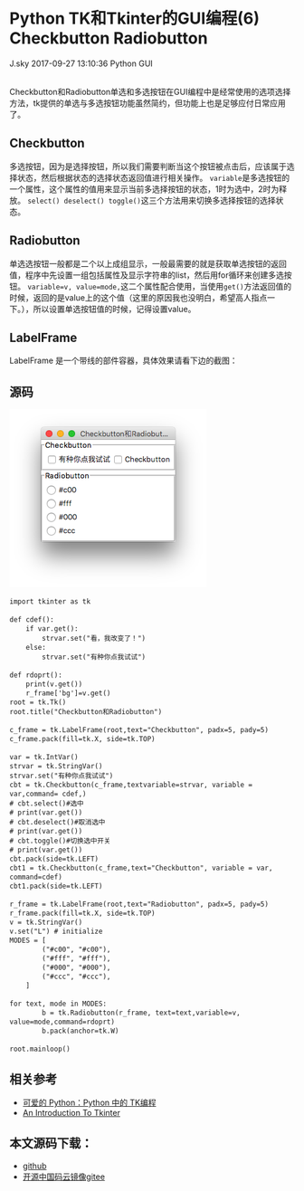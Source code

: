 <div class="blog-article">
<h1 class="title">Python TK和Tkinter的GUI编程(6) Checkbutton Radiobutton</h1>
<span class="author">J.sky</span>
<span class="time">2017-09-27 13:10:36</span>
<span class="tag">Python GUI</span>
</div>
</br>

Checkbutton和Radiobutton单选和多选按钮在GUI编程中是经常使用的选项选择方法，tk提供的单选与多选按钮功能虽然简约，但功能上也是足够应付日常应用了。

## Checkbutton

多选按钮，因为是选择按钮，所以我们需要判断当这个按钮被点击后，应该属于选择状态，然后根据状态的选择状态返回值进行相关操作。
`variable`是多选按钮的一个属性，这个属性的值用来显示当前多选择按钮的状态，1时为选中，2时为释放。
`select() deselect() toggle()`这三个方法用来切换多选择按钮的选择状态。

## Radiobutton
单选选按钮一般都是二个以上成组显示，一般最需要的就是获取单选按钮的返回值，程序中先设置一组包括属性及显示字符串的list，然后用for循环来创建多选按钮。
`variable=v, value=mode,`这二个属性配合使用，当使用`get()`方法返回值的时候，返回的是value上的这个值（这里的原因我也没明白，希望高人指点一下。），所以设置单选按钮值的时候，记得设置value。

## LabelFrame 

LabelFrame 是一个带线的部件容器，具体效果请看下边的截图：

## 源码

![](assets/images/media/upload/2017/09/Snip20170927_13.png)

<pre><code class="python">import tkinter as tk

def cdef():
    if var.get():
        strvar.set("看，我改变了！")
    else:
        strvar.set("有种你点我试试")

def rdoprt():
    print(v.get())
    r_frame['bg']=v.get()
root = tk.Tk()
root.title("Checkbutton和Radiobutton")

c_frame = tk.LabelFrame(root,text="Checkbutton", padx=5, pady=5)
c_frame.pack(fill=tk.X, side=tk.TOP)

var = tk.IntVar()
strvar = tk.StringVar()
strvar.set("有种你点我试试")
cbt = tk.Checkbutton(c_frame,textvariable=strvar, variable = var,command= cdef,)
# cbt.select()#选中
# print(var.get())
# cbt.deselect()#取消选中
# print(var.get())
# cbt.toggle()#切换选中开关
# print(var.get())
cbt.pack(side=tk.LEFT)
cbt1 = tk.Checkbutton(c_frame,text="Checkbutton", variable = var, command=cdef)
cbt1.pack(side=tk.LEFT)

r_frame = tk.LabelFrame(root,text="Radiobutton", padx=5, pady=5)
r_frame.pack(fill=tk.X, side=tk.TOP)
v = tk.StringVar()
v.set("L") # initialize
MODES = [
        ("#c00", "#c00"),
        ("#fff", "#fff"),
        ("#000", "#000"),
        ("#ccc", "#ccc"),
    ]

for text, mode in MODES:
        b = tk.Radiobutton(r_frame, text=text,variable=v, value=mode,command=rdoprt)
        b.pack(anchor=tk.W)

root.mainloop()
</code></pre>

## 相关参考

+ [可爱的 Python：Python 中的 TK编程](https://www.ibm.com/developerworks/cn/linux/sdk/python/charm-12/index.html)
+ [An Introduction To Tkinter](http://effbot.org/tkinterbook/tkinter-index.htm)

## 本文源码下载：

+ [github](https://github.com/bosichong/17python.com/tree/master/gui)
+ [开源中国码云镜像gitee](https://gitee.com/J_Sky/17python.com/tree/master/gui)